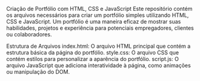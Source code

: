 Criação de Portfólio com HTML, CSS e JavaScript
Este repositório contém os arquivos necessários para criar um portfólio simples utilizando HTML, CSS e JavaScript. Um portfólio é uma maneira eficaz de mostrar suas habilidades, projetos e experiência para potenciais empregadores, clientes ou colaboradores.

Estrutura de Arquivos
index.html: O arquivo HTML principal que contém a estrutura básica da página do portfólio.
style.css: O arquivo CSS que contém estilos para personalizar a aparência do portfólio.
script.js: O arquivo JavaScript que adiciona interatividade à página, como animações ou manipulação do DOM.
